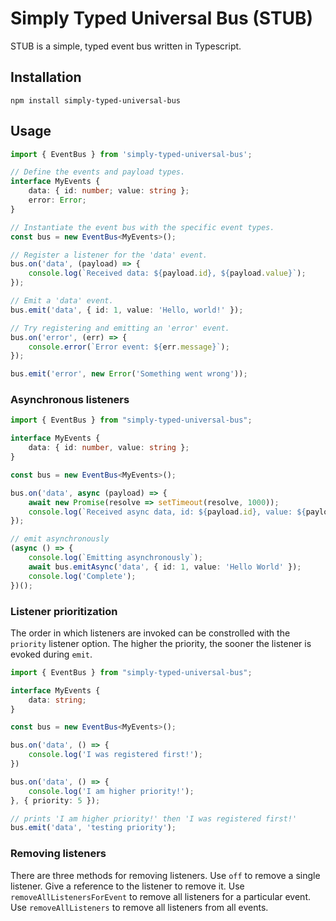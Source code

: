 # Simply Typed Universal Bus (STUB)

STUB is a simple, typed event bus written in Typescript. 

## Installation

`npm install simply-typed-universal-bus`

## Usage

```ts
import { EventBus } from 'simply-typed-universal-bus';

// Define the events and payload types.
interface MyEvents {
    data: { id: number; value: string };
    error: Error;
}

// Instantiate the event bus with the specific event types.
const bus = new EventBus<MyEvents>();

// Register a listener for the 'data' event.
bus.on('data', (payload) => {
    console.log(`Received data: ${payload.id}, ${payload.value}`);
});

// Emit a 'data' event.
bus.emit('data', { id: 1, value: 'Hello, world!' });

// Try registering and emitting an 'error' event.
bus.on('error', (err) => {
    console.error(`Error event: ${err.message}`);
});

bus.emit('error', new Error('Something went wrong'));
```

### Asynchronous listeners

```ts
import { EventBus } from "simply-typed-universal-bus";

interface MyEvents {
    data: { id: number, value: string };
}

const bus = new EventBus<MyEvents>();

bus.on('data', async (payload) => {
    await new Promise(resolve => setTimeout(resolve, 1000));
    console.log(`Received async data, id: ${payload.id}, value: ${payload.value}`);
});

// emit asynchronously
(async () => {
    console.log(`Emitting asynchronously`);
    await bus.emitAsync('data', { id: 1, value: 'Hello World' });
    console.log('Complete');
})();
```

### Listener prioritization

The order in which listeners are invoked can be constrolled with the `priority` listener option. The higher the priority, the sooner the listener is evoked during `emit`. 

```ts
import { EventBus } from "simply-typed-universal-bus";

interface MyEvents {
    data: string;
}

const bus = new EventBus<MyEvents>();

bus.on('data', () => {
    console.log('I was registered first!');
})

bus.on('data', () => {
    console.log('I am higher priority!');
}, { priority: 5 });

// prints 'I am higher priority!' then 'I was registered first!'
bus.emit('data', 'testing priority');
```

### Removing listeners

There are three methods for removing listeners. Use `off` to remove a single listener. Give a reference to the listener to remove it. Use `removeAllListenersForEvent` to remove all listeners for a particular event.
Use `removeAllListeners` to remove all listeners from all events.